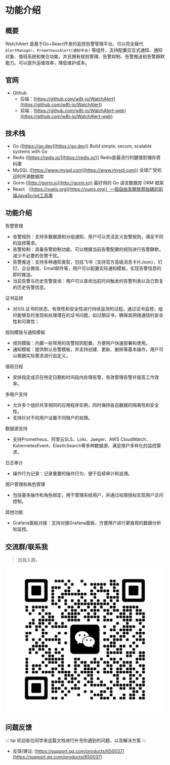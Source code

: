 # 功能介绍

## 概要

WatchAlert 是基于Go+React开发的监控告警管理平台。可以完全替代 `AlertManager`、`PrometheusAlert(通知平台)` 等组件，支持配置交互式通知、通知对象、值班系统和聚合功能，并且拥有规则管理、告警抑制、告警推送和告警静默能力。可以提升运维效率，降低维护成本。

## 官网

- Github
  - 后端：[https://github.com/w8t-io/WatchAlert](https://github.com/w8t-io/WatchAlert)
  - 前端：[https://github.com/w8t-io/WatchAlert-web](https://github.com/w8t-io/WatchAlert-web)

## 技术栈

- Go ([https://go.dev](https://go.dev)) Build simple, secure, scalable systems with Go
- Redis ([https://redis.io/](https://redis.io/)) Redis是最流行的鍵值對儲存資料庫
- MySQL ([https://www.mysql.com](https://www.mysql.com)) 全球广受欢迎的开源数据库
- Gorm ([http://gorm.io](http://gorm.io)) 最好用的 Go 语言数据库 ORM 框架
- React （[https://vuejs.org](https://vuejs.org)）一個自由及開放原始碼的前端JavaScript工具庫

## 功能介绍
告警管理
- 告警规则：支持多数据源和分组通知，用户可以灵活定义告警规则，满足不同的监控需求。    
- 告警抑制：具备告警抑制功能，可以根据当前告警配置的规则进行告警静默，减少不必要的告警干扰。    
- 告警推送：支持多种通知类型，包括飞书（支持官方高级消息卡片Json）、钉钉、企业微信、Email邮件等，用户可以配置实际通知模板，实现告警信息的即时推送。
- 当前告警与历史告警查询：用户可以查询当前时间触发的告警列表以及已恢复的历史告警信息。

证书监控
- 对SSL证书的状态、有效性和安全性进行持续监测的过程。通过证书监控，组织能够及时发现和处理潜在的证书问题，如过期证书，确保其网络通信的安全性和可靠性；

规则模版与通知模板
- 规则模版：内置一些常用的告警规则配置，方便用户快速部署和使用。    
- 通知模板：提供默认告警模板，并支持创建、更新、删除等基本操作，用户可以根据实际需求进行自定义。

值班日程
- 安排指定成员在特定日期和时间段内处理告警，有效管理告警并提高工作效率。

多租户支持
- 允许多个组织共享相同的应用程序实例，同时保持各自数据的隔离性和安全性。
- 支持针对不同用户设置不同租户的权限。

数据源支持
- 支持Prometheus、阿里云SLS、Loki、Jaeger、AWS CloudWatch、KubernetesEvent、ElasticSearch等多种数据源，满足用户多样化的监控需求。

日志审计
- 操作行为记录：记录重要的操作行为，便于后续审计和追溯。

用户管理和角色管理
- 包括基本操作和角色绑定，用于管理系统用户，并通过权限授权实现用户访问控制。

其他功能
- Grafana面板对接：支持对接Grafana面板，方便用户进行更直观的数据分析和监控。

## 交流群/联系我

> 加我入群。

![WeChat](/public/images/wechat.jpg)

## 问题反馈
::: tip
欢迎各位同学来这篇文档进行补充你遇到的问题，以及解决方案
:::
- 反馈/建议: [https://support.qq.com/products/650037](https://support.qq.com/products/650037)


